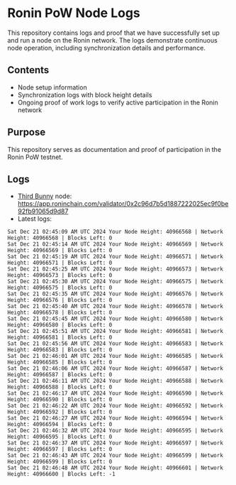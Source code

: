 # Ronin PoW Node Logs

This repository contains logs and proof that we have successfully set up and run a node on the Ronin network. The logs demonstrate continuous node operation, including synchronization details and performance.

## Contents

- Node setup information
- Synchronization logs with block height details
- Ongoing proof of work logs to verify active participation in the Ronin network

## Purpose

This repository serves as documentation and proof of participation in the Ronin PoW testnet.

## Logs

- [Third Bunny](https://thirdbunny.xyz/) node: https://app.roninchain.com/validator/0x2c96d7b5d1887222025ec9f0be92fb91065d9d87
- Latest logs:
```
Sat Dec 21 02:45:09 AM UTC 2024 Your Node Height: 40966568 | Network Height: 40966568 | Blocks Left: 0
Sat Dec 21 02:45:14 AM UTC 2024 Your Node Height: 40966569 | Network Height: 40966569 | Blocks Left: 0
Sat Dec 21 02:45:19 AM UTC 2024 Your Node Height: 40966571 | Network Height: 40966571 | Blocks Left: 0
Sat Dec 21 02:45:25 AM UTC 2024 Your Node Height: 40966573 | Network Height: 40966573 | Blocks Left: 0
Sat Dec 21 02:45:30 AM UTC 2024 Your Node Height: 40966575 | Network Height: 40966575 | Blocks Left: 0
Sat Dec 21 02:45:35 AM UTC 2024 Your Node Height: 40966576 | Network Height: 40966576 | Blocks Left: 0
Sat Dec 21 02:45:40 AM UTC 2024 Your Node Height: 40966578 | Network Height: 40966578 | Blocks Left: 0
Sat Dec 21 02:45:45 AM UTC 2024 Your Node Height: 40966580 | Network Height: 40966580 | Blocks Left: 0
Sat Dec 21 02:45:51 AM UTC 2024 Your Node Height: 40966581 | Network Height: 40966581 | Blocks Left: 0
Sat Dec 21 02:45:56 AM UTC 2024 Your Node Height: 40966583 | Network Height: 40966583 | Blocks Left: 0
Sat Dec 21 02:46:01 AM UTC 2024 Your Node Height: 40966585 | Network Height: 40966585 | Blocks Left: 0
Sat Dec 21 02:46:06 AM UTC 2024 Your Node Height: 40966587 | Network Height: 40966587 | Blocks Left: 0
Sat Dec 21 02:46:11 AM UTC 2024 Your Node Height: 40966588 | Network Height: 40966588 | Blocks Left: 0
Sat Dec 21 02:46:17 AM UTC 2024 Your Node Height: 40966590 | Network Height: 40966590 | Blocks Left: 0
Sat Dec 21 02:46:22 AM UTC 2024 Your Node Height: 40966592 | Network Height: 40966592 | Blocks Left: 0
Sat Dec 21 02:46:27 AM UTC 2024 Your Node Height: 40966594 | Network Height: 40966594 | Blocks Left: 0
Sat Dec 21 02:46:32 AM UTC 2024 Your Node Height: 40966595 | Network Height: 40966595 | Blocks Left: 0
Sat Dec 21 02:46:37 AM UTC 2024 Your Node Height: 40966597 | Network Height: 40966597 | Blocks Left: 0
Sat Dec 21 02:46:43 AM UTC 2024 Your Node Height: 40966599 | Network Height: 40966599 | Blocks Left: 0
Sat Dec 21 02:46:48 AM UTC 2024 Your Node Height: 40966601 | Network Height: 40966600 | Blocks Left: -1
```
